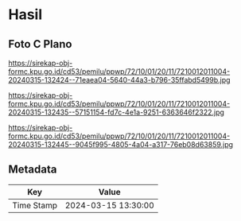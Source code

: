 # Hasil

## Foto C Plano

https://sirekap-obj-formc.kpu.go.id/cd53/pemilu/ppwp/72/10/01/20/11/7210012011004-20240315-132424--71eaea04-5640-44a3-b796-35ffabd5499b.jpg

https://sirekap-obj-formc.kpu.go.id/cd53/pemilu/ppwp/72/10/01/20/11/7210012011004-20240315-132435--57151154-fd7c-4e1a-9251-6363646f2322.jpg

https://sirekap-obj-formc.kpu.go.id/cd53/pemilu/ppwp/72/10/01/20/11/7210012011004-20240315-132445--9045f995-4805-4a04-a317-76eb08d63859.jpg


## Metadata

| Key        | Value               |
| ---------- | ------------------- |
| Time Stamp | 2024-03-15 13:30:00 |



